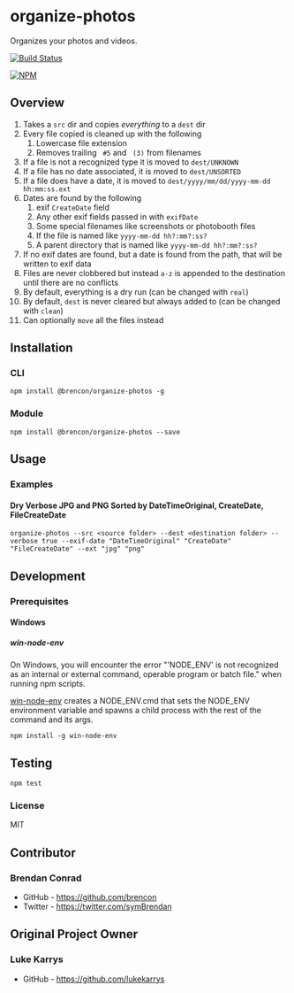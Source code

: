 # organize-photos

Organizes your photos and videos.

[![Build Status](https://travis-ci.org/brencon/organize-photos.svg?branch=master)](https://travis-ci.org/brencon/organize-photos) 

[![NPM](https://nodei.co/npm/organize-photos.png)](https://nodei.co/npm/organize-photos/)

## Overview

1. Takes a `src` dir and copies *everything* to a `dest` dir
1. Every file copied is cleaned up with the following
    1. Lowercase file extension
    1. Removes trailing ` #5` and ` (3)` from filenames
1. If a file is not a recognized type it is moved to `dest/UNKNOWN`
1. If a file has no date associated, it is moved to `dest/UNSORTED`
1. If a file does have a date, it is moved to `dest/yyyy/mm/dd/yyyy-mm-dd hh:mm:ss.ext`
1. Dates are found by the following
    1. exif `CreateDate` field
    1. Any other exif fields passed in with `exifDate`
    1. Some special filenames like screenshots or photobooth files
    1. If the file is named like `yyyy-mm-dd hh?:mm?:ss?`
    1. A parent directory that is named like `yyyy-mm-dd hh?:mm?:ss?`
1. If no exif dates are found, but a date is found from the path, that will be written to exif data
1. Files are never clobbered but instead `a-z` is appended to the destination until there are no conflicts
1. By default, everything is a dry run (can be changed with `real`)
1. By default, `dest` is never cleared but always added to (can be changed with `clean`)
1. Can optionally `move` all the files instead

## Installation

### CLI
```
npm install @brencon/organize-photos -g
```

### Module
```
npm install @brencon/organize-photos --save
```

## Usage

### Examples

#### Dry Verbose JPG and PNG Sorted by DateTimeOriginal, CreateDate, FileCreateDate

`organize-photos --src <source folder> --dest <destination folder> --verbose true --exif-date "DateTimeOriginal" "CreateDate" "FileCreateDate" --ext "jpg" "png"`

## Development

### Prerequisites

#### Windows

##### win-node-env

On Windows, you will encounter the error "'NODE_ENV' is not recognized as an internal or external command, operable program or batch file." when running npm scripts. 

[win-node-env](https://github.com/laggingreflex/win-node-env) creates a NODE_ENV.cmd that sets the NODE_ENV environment variable and spawns a child process with the rest of the command and its args.

`npm install -g win-node-env`

## Testing

`npm test`

### License

MIT

## Contributor

### Brendan Conrad

* GitHub - <https://github.com/brencon>
* Twitter - <https://twitter.com/symBrendan>

## Original Project Owner

### Luke Karrys

* GitHub - <https://github.com/lukekarrys>

